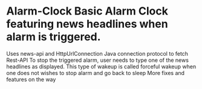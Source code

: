 # Alarm-Clock Basic Alarm Clock featuring news headlines when alarm is triggered.
Uses news-api and HttpUrlConnection Java connection protocol to fetch Rest-API
To stop the triggered alarm, user needs to type one of the news headlines as displayed.
This type of wakeup is called forceful wakeup when one does not wishes to stop alarm and go back to sleep
More fixes and features on the way
